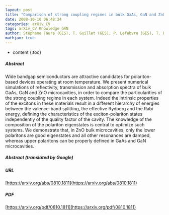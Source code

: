 ```yaml
---
layout: post
title: "Comparison of strong coupling regimes in bulk GaAs, GaN and ZnO semiconductor microcavities"
date: 2008-10-10 06:48:24
categories: arXiv_CV
tags: arXiv_CV Knowledge GAN
author: Stéphane Faure (GES), T. Guillet (GES), P. Lefebvre (GES), T. Bretagnon (GES), B. Gil (GES)
mathjax: true
---
```


* content
{:toc}

##### Abstract
Wide bandgap semiconductors are attractive candidates for polariton-based devices operating at room temperature. We present numerical simulations of reflectivity, transmission and absorption spectra of bulk GaAs, GaN and ZnO microcavities, in order to compare the particularities of the strong coupling regime in each system. Indeed the intrinsic properties of the excitons in these materials result in a different hierarchy of energies between the valence-band splitting, the effective Rydberg and the Rabi energy, defining the characteristics of the exciton-polariton states independently of the quality factor of the cavity. The knowledge of the composition of the polariton eigenstates is central to optimize such systems. We demonstrate that, in ZnO bulk microcavities, only the lower polaritons are good eigenstates and all other resonances are damped, whereas upper polaritons can be properly defined in GaAs and GaN microcavities.

##### Abstract (translated by Google)


##### URL
[https://arxiv.org/abs/0810.1811](https://arxiv.org/abs/0810.1811)

##### PDF
[https://arxiv.org/pdf/0810.1811](https://arxiv.org/pdf/0810.1811)


